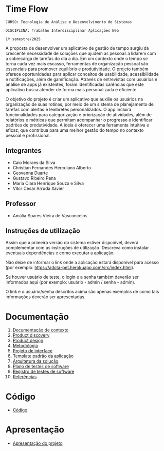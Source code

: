 # Time Flow

`CURSO: Tecnologia de Análise e Desenvolvimento de Sistemas`

`DISCIPLINA: Trabalho Interdisciplinar Aplicações Web`

`1º semestre/2025`

A proposta de desenvolver um aplicativo de gestão de tempo surgiu da crescente necessidade de soluções que ajudem as pessoas a lidarem com a sobrecarga de tarefas do dia a dia. Em um contexto onde o tempo se torna cada vez mais escasso, ferramentas de organização pessoal são essenciais para promover equilíbrio e produtividade. O projeto também oferece oportunidades para aplicar conceitos de usabilidade, acessibilidade e notificações, além de gamificação. Através de entrevistas com usuários e análise de apps já existentes, foram identificadas carências que este aplicativo busca atender de forma mais personalizada e eficiente.

O objetivo do projeto é criar um aplicativo que auxilie os usuários na organização de suas rotinas, por meio de um sistema de planejamento de tarefas com alertas e lembretes personalizados. O app incluirá funcionalidades para categorização e priorização de atividades, além de relatórios e métricas que permitam acompanhar o progresso e identificar padrões de produtividade. A ideia é oferecer uma ferramenta intuitiva e eficaz, que contribua para uma melhor gestão do tempo no contexto pessoal e profissional.

## Integrantes

* Caio Moraes da Silva
* Christian Fernandes Herculano Alberto
* Geovanna Duarte
* Gustavo Ribeiro Pena
* Maria Clara Henrique Souza e Silva
* Vitor Cesar Arruda Xavier

## Professor

* Amália Soares Vieira de Vasconcelos

## Instruções de utilização

Assim que a primeira versão do sistema estiver disponível, deverá complementar com as instruções de utilização. Descreva como instalar eventuais dependências e como executar a aplicação.

Não deixe de informar o link onde a aplicação estará disponível para acesso (por exemplo: https://adota-pet.herokuapp.com/src/index.html).

Se houver usuário de teste, o login e a senha também deverão ser informados aqui (por exemplo: usuário - admin / senha - admin).

O link e o usuário/senha descritos acima são apenas exemplos de como tais informações deverão ser apresentadas.

# Documentação

<ol>
<li><a href="docs/01-Contexto.md"> Documentação de contexto</a></li>
<li><a href="docs/02-Product-discovery.md"> Product discovery</a></li>
<li><a href="docs/03-Product-design.md"> Product design</a></li>
<li><a href="docs/04-Metodologia.md"> Metodologia</a></li>
<li><a href="docs/05-Projeto-interface.md"> Projeto de interface</a></li>
<li><a href="docs/06-Template-padrao.md"> Template padrão da aplicação</a></li>
<li><a href="docs/07-Arquitetura-solucao.md"> Arquitetura da solução</a></li>
<li><a href="docs/08-Plano-testes-software.md"> Plano de testes de software</a></li>
<li><a href="docs/09-Registro-testes-software.md"> Registro de testes de software</a></li>
<li><a href="docs/10-Referencias.md"> Referências</a></li>
</ol>

# Código

* <a href="src/README.md">Código</a>

# Apresentação

* <a href="presentation/README.md">Apresentação do projeto</a>

